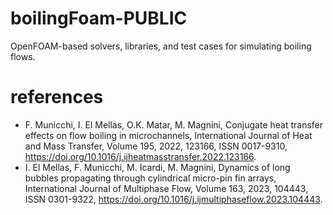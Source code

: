 # boilingFoam-PUBLIC
OpenFOAM-based solvers, libraries, and test cases for simulating boiling flows.

# references
* F. Municchi, I. El Mellas, O.K. Matar, M. Magnini,
Conjugate heat transfer effects on flow boiling in microchannels,
International Journal of Heat and Mass Transfer,
Volume 195,
2022,
123166,
ISSN 0017-9310,
https://doi.org/10.1016/j.ijheatmasstransfer.2022.123166.
* I. El Mellas, F. Municchi, M. Icardi, M. Magnini,
Dynamics of long bubbles propagating through cylindrical micro-pin fin arrays,
International Journal of Multiphase Flow,
Volume 163,
2023,
104443,
ISSN 0301-9322,
https://doi.org/10.1016/j.ijmultiphaseflow.2023.104443.

